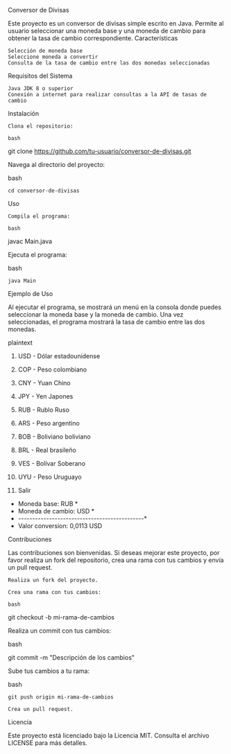 Conversor de Divisas

Este proyecto es un conversor de divisas simple escrito en Java. Permite al usuario seleccionar una moneda base y una moneda de cambio para obtener la tasa de cambio correspondiente.
Características

    Selección de moneda base
    Seleccione moneda a convertir
    Consulta de la tasa de cambio entre las dos monedas seleccionadas

Requisitos del Sistema

    Java JDK 8 o superior
    Conexión a internet para realizar consultas a la API de tasas de cambio

Instalación

    Clona el repositorio:

    bash

git clone https://github.com/tu-usuario/conversor-de-divisas.git

Navega al directorio del proyecto:

bash

    cd conversor-de-divisas

Uso

    Compila el programa:

    bash

javac Main.java

Ejecuta el programa:

bash

    java Main

Ejemplo de Uso

Al ejecutar el programa, se mostrará un menú en la consola donde puedes seleccionar la moneda base y la moneda de cambio. Una vez seleccionadas, el programa mostrará la tasa de cambio entre las dos monedas.

plaintext

1. USD - Dólar estadounidense
2. COP - Peso colombiano
3. CNY	- Yuan Chino
4. JPY	- Yen Japones
5. RUB	- Rublo Ruso
6. ARS - Peso argentino
7. BOB - Boliviano boliviano
8. BRL - Real brasileño
9. VES	- Bolívar Soberano
10. UYU	- Peso Uruguayo

0. Salir

* Moneda base: RUB                             *
* Moneda de cambio: USD                        *
* ---------------------------------------------*
* Valor conversion: 0,0113 USD


Contribuciones

Las contribuciones son bienvenidas. Si deseas mejorar este proyecto, por favor realiza un fork del repositorio, crea una rama con tus cambios y envía un pull request.

    Realiza un fork del proyecto.

    Crea una rama con tus cambios:

    bash

git checkout -b mi-rama-de-cambios

Realiza un commit con tus cambios:

bash

git commit -m "Descripción de los cambios"

Sube tus cambios a tu rama:

bash

    git push origin mi-rama-de-cambios

    Crea un pull request.

Licencia

Este proyecto está licenciado bajo la Licencia MIT. Consulta el archivo LICENSE para más detalles.
